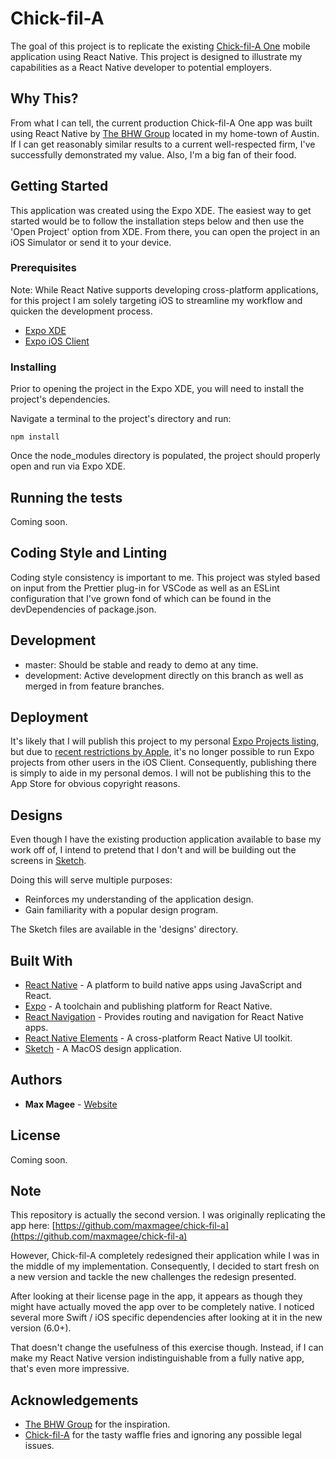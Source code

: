 # Chick-fil-A

The goal of this project is to replicate the existing [Chick-fil-A One](https://itunes.apple.com/us/app/chick-fil-a/id488818252?mt=8) mobile application using React Native. This project is designed to illustrate my capabilities as a React Native developer to potential employers.

## Why This?

From what I can tell, the current production Chick-fil-A One app was built using React Native by [The BHW Group](https://thebhwgroup.com/projects/chick-fil-a) located in my home-town of Austin. If I can get reasonably similar results to a current well-respected firm, I've successfully demonstrated my value. Also, I'm a big fan of their food.

## Getting Started

This application was created using the Expo XDE. The easiest way to get started would be to follow the installation steps below and then use the 'Open Project' option from XDE. From there, you can open the project in an iOS Simulator or send it to your device.

### Prerequisites

Note: While React Native supports developing cross-platform applications, for this project I am solely targeting iOS to streamline my workflow and quicken the development process.

- [Expo XDE](https://github.com/expo/xde/releases)
- [Expo iOS Client](https://itunes.apple.com/app/apple-store/id982107779)

### Installing

Prior to opening the project in the Expo XDE, you will need to install the project's dependencies.

Navigate a terminal to the project's directory and run:

```
npm install
```

Once the node_modules directory is populated, the project should properly open and run via Expo XDE.

## Running the tests

Coming soon.

## Coding Style and Linting

Coding style consistency is important to me. This project was styled based on input from the Prettier plug-in for VSCode as well as an ESLint configuration that I've grown fond of which can be found in the devDependencies of package.json.

## Development

- master: Should be stable and ready to demo at any time.
- development: Active development directly on this branch as well as merged in from feature branches.

## Deployment

It's likely that I will publish this project to my personal [Expo Projects listing](https://expo.io/@maxmagee), but due to [recent restrictions by Apple](https://blog.expo.io/upcoming-limitations-to-ios-expo-client-8076d01aee1a), it's no longer possible to run Expo projects from other users in the iOS Client. Consequently, publishing there is simply to aide in my personal demos. I will not be publishing this to the App Store for obvious copyright reasons.

## Designs

Even though I have the existing production application available to base my work off of, I intend to pretend that I don't and will be building out the screens in [Sketch](https://www.sketchapp.com).

Doing this will serve multiple purposes:

- Reinforces my understanding of the application design.
- Gain familiarity with a popular design program.

The Sketch files are available in the 'designs' directory.

## Built With

- [React Native](https://facebook.github.io/react-native/) - A platform to build native apps using JavaScript and React.
- [Expo](https://expo.io/features) - A toolchain and publishing platform for React Native.
- [React Navigation](https://reactnavigation.org) - Provides routing and navigation for React Native apps.
- [React Native Elements](https://react-native-training.github.io/react-native-elements/) - A cross-platform React Native UI toolkit.
- [Sketch](https://www.sketchapp.com) - A MacOS design application.

## Authors

- **Max Magee** - [Website](http://maxmagee.com)

## License

Coming soon.

## Note

This repository is actually the second version. I was originally replicating the app here: [https://github.com/maxmagee/chick-fil-a](https://github.com/maxmagee/chick-fil-a)

However, Chick-fil-A completely redesigned their application while I was in the middle of my implementation. Consequently, I decided to start fresh on a new version and tackle the new challenges the redesign presented.

After looking at their license page in the app, it appears as though they might have actually moved the app over to be completely native. I noticed several more Swift / iOS specific dependencies after looking at it in the new version (6.0+).

That doesn't change the usefulness of this exercise though. Instead, if I can make my React Native version indistinguishable from a fully native app, that's even more impressive.

## Acknowledgements

- [The BHW Group](https://thebhwgroup.com) for the inspiration.
- [Chick-fil-A](https://www.chick-fil-a.com) for the tasty waffle fries and ignoring any possible legal issues.
